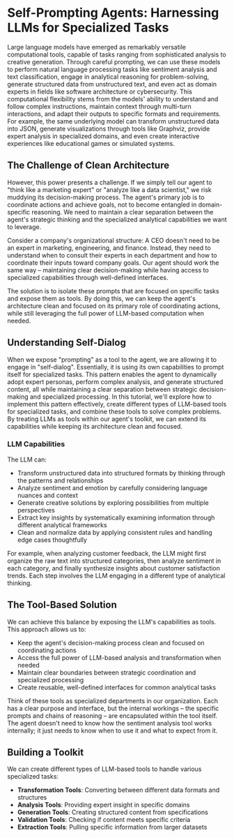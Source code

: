 # Self-Prompting Agents: Harnessing LLMs for Specialized Tasks

Large language models have emerged as remarkably versatile computational tools, capable of tasks ranging from sophisticated analysis to creative generation. Through careful prompting, we can use these models to perform natural language processing tasks like sentiment analysis and text classification, engage in analytical reasoning for problem-solving, generate structured data from unstructured text, and even act as domain experts in fields like software architecture or cybersecurity. This computational flexibility stems from the models' ability to understand and follow complex instructions, maintain context through multi-turn interactions, and adapt their outputs to specific formats and requirements. For example, the same underlying model can transform unstructured data into JSON, generate visualizations through tools like Graphviz, provide expert analysis in specialized domains, and even create interactive experiences like educational games or simulated systems.

## The Challenge of Clean Architecture

However, this power presents a challenge. If we simply tell our agent to "think like a marketing expert" or "analyze like a data scientist," we risk muddying its decision-making process. The agent's primary job is to coordinate actions and achieve goals, not to become entangled in domain-specific reasoning. We need to maintain a clear separation between the agent's strategic thinking and the specialized analytical capabilities we want to leverage.

Consider a company's organizational structure: A CEO doesn't need to be an expert in marketing, engineering, and finance. Instead, they need to understand when to consult their experts in each department and how to coordinate their inputs toward company goals. Our agent should work the same way – maintaining clear decision-making while having access to specialized capabilities through well-defined interfaces.

The solution is to isolate these prompts that are focused on specific tasks and expose them as tools. By doing this, we can keep the agent's architecture clean and focused on its primary role of coordinating actions, while still leveraging the full power of LLM-based computation when needed.

## Understanding Self-Dialog

When we expose "prompting" as a tool to the agent, we are allowing it to engage in "self-dialog". Essentially, it is using its own capabilities to prompt itself for specialized tasks. This pattern enables the agent to dynamically adopt expert personas, perform complex analysis, and generate structured content, all while maintaining a clear separation between strategic decision-making and specialized processing. In this tutorial, we'll explore how to implement this pattern effectively, create different types of LLM-based tools for specialized tasks, and combine these tools to solve complex problems. By treating LLMs as tools within our agent's toolkit, we can extend its capabilities while keeping its architecture clean and focused.

### LLM Capabilities

The LLM can:

- Transform unstructured data into structured formats by thinking through the patterns and relationships
- Analyze sentiment and emotion by carefully considering language nuances and context
- Generate creative solutions by exploring possibilities from multiple perspectives
- Extract key insights by systematically examining information through different analytical frameworks
- Clean and normalize data by applying consistent rules and handling edge cases thoughtfully

For example, when analyzing customer feedback, the LLM might first organize the raw text into structured categories, then analyze sentiment in each category, and finally synthesize insights about customer satisfaction trends. Each step involves the LLM engaging in a different type of analytical thinking.

## The Tool-Based Solution

We can achieve this balance by exposing the LLM's capabilities as tools. This approach allows us to:

- Keep the agent's decision-making process clean and focused on coordinating actions
- Access the full power of LLM-based analysis and transformation when needed
- Maintain clear boundaries between strategic coordination and specialized processing
- Create reusable, well-defined interfaces for common analytical tasks

Think of these tools as specialized departments in our organization. Each has a clear purpose and interface, but the internal workings – the specific prompts and chains of reasoning – are encapsulated within the tool itself. The agent doesn't need to know how the sentiment analysis tool works internally; it just needs to know when to use it and what to expect from it.

## Building a Toolkit

We can create different types of LLM-based tools to handle various specialized tasks:

- **Transformation Tools**: Converting between different data formats and structures
- **Analysis Tools**: Providing expert insight in specific domains
- **Generation Tools**: Creating structured content from specifications
- **Validation Tools**: Checking if content meets specific criteria
- **Extraction Tools**: Pulling specific information from larger datasets